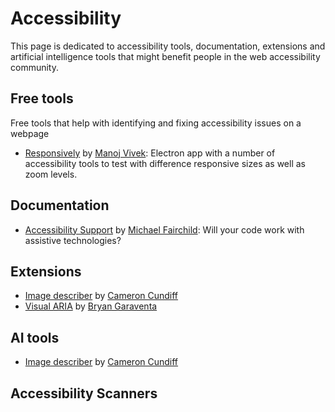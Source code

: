 # Accessibility

This page is dedicated to accessibility tools, documentation, extensions and artificial intelligence tools that might
benefit people in the web accessibility community.

## Free tools

Free tools that help with identifying and fixing accessibility issues on a webpage

- [Responsively](https://responsively.app/) by [Manoj Vivek](https://github.com/manojVivek): Electron app with a number of accessibility tools to test with difference responsive sizes as well as zoom levels.

## Documentation

- [Accessibility Support](https://a11ysupport.io/) by [Michael Fairchild](https://github.com/mfairchild365): Will your code work with assistive technologies?

## Extensions

- [Image describer](https://chromewebstore.google.com/detail/image-describer/ogoddjgogmlndofcpkljmmdobjpfdolf) by [Cameron Cundiff](https://github.com/ckundo)
- [Visual ARIA](https://chromewebstore.google.com/detail/visual-aria/lhbmajchkkmakajkjenkchhnhbadmhmk?hl=en-GB) by [Bryan Garaventa](https://github.com/accdc)

## AI tools

- [Image describer](https://chromewebstore.google.com/detail/image-describer/ogoddjgogmlndofcpkljmmdobjpfdolf) by [Cameron Cundiff](https://github.com/ckundo)

## Accessibility Scanners 
